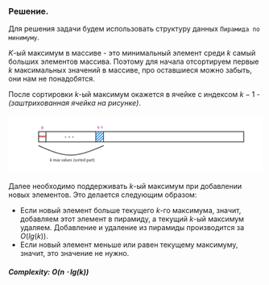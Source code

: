 ### Решение.

Для решения задачи будем использовать структуру данных `Пирамида по минимуму`. 

$K$-ый максимум в массиве - это минимальный элемент среди $k$ самый больших элементов массива. Поэтому для начала отсортируем первые $k$ максимальных значений в массиве, про оставшиеся можно забыть, они нам не понадобятся.

После сортировки $k$-ый максимум окажется в ячейке с индексом $k-1$ - *(заштрихованная ячейка на рисунке)*.

![Иллюстрация к проекту](https://github.com/GiBBS-Matvey/Source-cpp/raw/master/K-th_Nearest_Obstacle_Queries/Images/K_nearest_obstacles(last).png)

Далее необходимо поддерживать $k$-ый максимум при добавлении новых элементов. Это делается следующим образом:
- Если новый элемент больше текущего $k$-го максимума, значит, добавляем этот элемент в пирамиду, а текущий $k$-ый максимум удаляем.
  Добавление и удаление из пирамиды производится за $O(lg(k))$.
- Если новый элемент меньше или равен текущему максимуму, значит, это значение не нужно.

##### Complexity: $O(n\cdot lg(k))$
